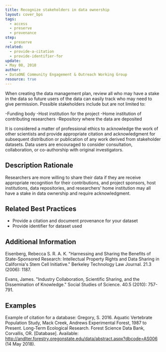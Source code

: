 ```yaml
---
title: Recognize stakeholders in data ownership
layout: cover_bps
tags:
  - access
  - preserve
  - provenance
step:
  - preserve
related:
  - provide-a-citation
  - provide-identifier-for
update:
- May 08, 2018
author:
- DataONE Community Engagement & Outreach Working Group
resource: true
---
```



When creating the data management plan, review all who may have a stake in the data so future users of the data can easily track who may need to give permission. Possible stakeholders include but are not limited to:

-Funding body
-Host institution for the project
-Home institution of contributing researchers
-Repository where the data are deposited

It is considered a matter of professional ethics to acknowledge the work of other scientists and provide appropriate citation and acknowledgment for subsequent distribution or publication of any work derived from stakeholder datasets. Data users are encouraged to consider consultation, collaboration, or co-authorship with original investigators.

## Description Rationale
Researchers are more willing to share their data if they are receive appropriate recognition for their contributions, and project sponsors, host institutions, data repositories, and researchers’ home institution may all have a stake in data ownership and require acknowledgment.

## Related Best Practices
- Provide a citation and document provenance for your dataset
- Provide identifier for dataset used

## Additional Information
Eisenberg, Rebecca S. R. A. K. "Harnessing and Sharing the Benefits of State-Sponsored Research: Intellectual Property Rights and Data Sharing in California's Stem Cell Initiative." Berkeley Technology Law Journal. 21.3 (2006): 1187.

Evans, James. "Industry Collaboration, Scientific Sharing, and the Dissemination of Knowledge." Social Studies of Science. 40.5 (2010): 757-791.

## Examples
Example of citation for a database: Gregory, S. 2016. Aquatic Vertebrate Population Study, Mack Creek, Andrews Experimental Forest, 1987 to Present. Long-Term Ecological Research. Forest Science Data Bank, Corvallis, OR. [Database]. Available: http://andlter.forestry.oregonstate.edu/data/abstract.aspx?dbcode=AS006 (14 May 2018).
